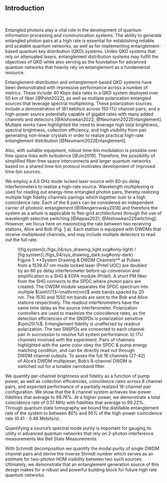 ## Introduction

     

Entangled photons play a vital role in the development of quantum information processing and communication systems. The ability to generate entangled photon pairs at a high rate is essential for establishing reliable and scalable quantum networks, as well as for implementing entanglement-based quantum key distribution (QKD) systems. Unlike QKD systems that rely on attenuated lasers, entanglement distribution systems may fulfill the objectives of QKD while also serving as the foundation for advanced quantum networks that heavily rely on entanglement as a fundamental resource.

<!-- prior entanglement dist. work -->

Entanglement-distribution and entanglement-based QKD systems have been demonstrated with impressive performance across a number of metrics. These include 40 Kbps data rates in a QKD system deployed over 50 km of fiber [@Pelet2022], as well as multiple polarization entangled sources that leverage spectral multiplexing. These polarization sources include a demonstration of 181 kebits/s across 150 ITU channel pairs, and a high-power source potentially capable of gigabit rates with many added channels and detectors [@Alshowkan2022; @Neumann2022Entanglement]. Multiple works have highlighted the need to leverage high total brightness, spectral brightness, collection efficiency, and high visibility from pair generating non-linear crystals in order to realize practical high-rate entanglement distribution [@Neumann2022Entanglement].

<!-- less existing focus on polarization entanglement -->

<!-- % There has been less community focus on the use of time-bin entanglement to achieve these goals. 
A time-bin entangled photon source has certain advantages over a polarization-based system. Time-bin entanglement can be measured with no moving hardware and does not require precise polarization tracking to maximise visibility\cite{something}.
% As opposed to polarization entanglement, a time-bin approach does not require precise polarization tracking to maximise visibility\cite{something}.  -->

Also, with suitable equipment, robust time-bin modulation is possible over free space links with turbulence [@Jin2019]. Therefore, the possibility of simplified fiber-free space interconnects and larger quantum networks based on a shared time-bin protocol motivates development of improved time-bin sources.

<!--  Short system overview -->

We employ a 4.0 GHz mode locked laser source with 80-ps delay interferometers to realize a high-rate source. Wavelength multiplexing is used for reading out energy-time entangled photon pairs, thereby realizing multiple high fidelity channels pairings which together sum to a high coincidence rate. Each of the 8 pairs can be considered an independent carrier of photonic entanglement [@Wengerowsky2018] and therefore the system as a whole is applicable to flex-grid architectures through the use of wavelength selective switching [@Appas2021; @Alshowkan22Switching]. However, we focus here on maximizing the rate between two receiving stations, Alice and Bob (Fig. [1](#fig:system) a). Each station is equipped with DWDMs that receive multiplexed channels, and may include multiple detectors to read out the full rate.

<figure markdown> 
    <a name='fig:system'></a> 
    ![fig:system](./figs_04/sys_drawing_light.svg#only-light)
    ![fig:system](./figs_04/sys_drawing_dark.svg#only-dark) 
    <figcaption markdown> Figure 1: **System Drawing & DWDM Channels** a) Pulses from a 1539.47 nm mode locked laser (Pritel UOC) are doubled by an 80 ps delay interferometer before up-conversion and amplification in a SHG & EDFA module (Pritel). A short PM fiber from the SHG connects to the SPDC where photon pairs are created. The CWDM module separates the SPDC spectrum into multiple $\sim\!\!13~\mathrm{nm}$ wide bands spaced by 20 nm. The 1530 and 1550 nm bands are sent to the Bob and Alice stations respectively. The readout interferometers have the same time delay as the source interferometer. Polarization controllers are used to maximize the coincidence rates, as the detection efficiencies of the SNSPDs is polarization sensitive $\pm20\%$. Entanglement fidelity is unaffected by readout polarization. The two SNSPDs are connected to each channel pair in succession to resolve full system performance. b) ITU channels involved with the experiment. Pairs of channels highlighted with the same color obey the SPDC & pump energy matching condition, and can be directly read out through DWDM channel outputs. To asses the full 16 channels (27-42) of Alice’s DWDM multiplexer, Bob’s 8-channel DWDM is switched out for a tunable narroband filter.</figcaption>
    </figure>

<!-- %## Overview of data we collect -->

We quantify per-channel brightness and fidelity as a function of pump power, as well as collection efficiencies, coincidence rates across 8 channel pairs, and expected performance of a partially realized 16-channel pair configuration. We show that the 8 channel system achieves low-power fidelities that average to 99.76%. At a higher power, we demonstrate a total coincidence rate of 0.51 MHz with fidelities that average to 99.22%. Through quantum state tomography we bound the distillable entanglement rate of the system to between 80% and 95% of the high-power coincidence rate (0.41 - 0.48 Mebits/s).

<!-- %## witch Schmidt we get HOM prediction -->

Quantifying a source’s spectral mode purity is important for gauging its utility in advanced quantum networks that rely on 2-photon interference measurements like Bell State Measurements.

<!-- % But for most sources in the literature, spectral mode purity is not studied or optimized for.  -->

With Schmidt decomposition we quantify the modal purity of single DWDM channel pairs and derive the inverse Shmidt number which serves as an estimate for two-photon HOM visibility between two such sources. Ultimately, we demonstrate that an entanglement generation source of this design makes for a robust and powerful building block for future high rate quantum networks.
